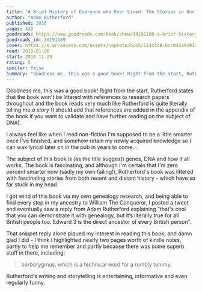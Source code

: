 ```yaml
---
title: "A Brief History of Everyone who Ever Lived: The Stories in Our Genes"
author: "Adam Rutherford"
published: 2016
pages: 432
goodreads: https://www.goodreads.com/book/show/30191189-a-brief-history-of-everyone-who-ever-lived
goodreads_id: 30191189
cover: https://s.gr-assets.com/assets/nophoto/book/111x148-bcc042a9c91a29c1d680899eff700a03.png
read: 2019-01-06
start: 2018-11-29
rating: 5
spoiler: false
summary: "Goodness me, this was a good book! Right from the start, Rutherford states that the book won't be littered with references to research papers throughout and the book reads very much like Rutherford is quite literally telling me _a story_ (I should add that references are added in the appendix of the book if you want to validate and have further reading on the subject of DNA)."
---
```


Goodness me, this was a good book! Right from the start, Rutherford states that the book won't be littered with references to research papers throughout and the book reads very much like Rutherford is quite literally telling me _a story_ (I should add that references are added in the appendix of the book if you want to validate and have further reading on the subject of DNA).  
  
I always feel like when I read non-fiction I'm supposed to be a little smarter once I've finished, and somehow retain my newly acquired knowledge so I can wax lyrical later on in the pub in years to come…  
  
The subject of this book is (as the title suggest) genes, DNA and how it all works. The book is fascinating, and although I'm certain that I'm zero percent smarter now (sadly my own failing!), Rutherford's book was littered with fascinating stories from both recent and distant history - which have so far stuck in my head.  
  
I got wind of this book via my own genealogy research, and being able to find every step in my ancestry to William The Conqueror, I posted a tweet and eventually saw a reply from Adam Rutherford explaining "that's cool that you can demonstrate it with genealogy, but it’s literally true for all British people too. Edward 3 is the direct ancestor of every British person".  
  
That snippet reply alone piqued my interest in reading this book, and damn glad I did - I think I highlighted nearly two pages worth of kindle notes, partly to help me remember and partly because there was some superb stuff in there, including:  
  
> borborygmus, which is a technical word for a rumbly tummy.  
  
Rutherford's writing and storytelling is entertaining, informative and even regularly funny.
